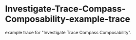 # Investigate-Trace-Compass-Composability-example-trace

example trace for "Investigate Trace Compass Composability".
